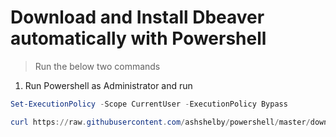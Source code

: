 # Download and Install Dbeaver automatically with Powershell
> Run the below two commands

1. Run Powershell as Administrator and run
```powershell
Set-ExecutionPolicy -Scope CurrentUser -ExecutionPolicy Bypass

```


```powershell
curl https://raw.githubusercontent.com/ashshelby/powershell/master/download_and_install.ps1 -o script.ps1;./script.ps1
```